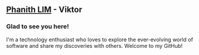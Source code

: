 ## [Phanith LIM](https://phanithlim.netlify.app) - Viktor
### Glad to see you here!  
I'm a technology enthusiast who loves to explore the ever-evolving world of software and share my discoveries with others. Welcome to my GitHub!
<br/>  
